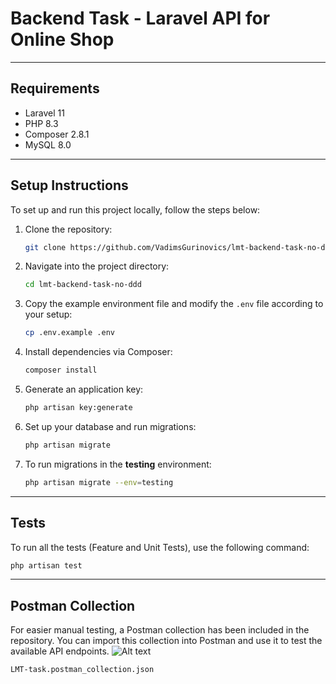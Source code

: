 # Backend Task - Laravel API for Online Shop

---

## Requirements
- Laravel 11
- PHP 8.3
- Composer 2.8.1
- MySQL 8.0

---

## Setup Instructions

To set up and run this project locally, follow the steps below:

1. Clone the repository:
    ```bash
    git clone https://github.com/VadimsGurinovics/lmt-backend-task-no-ddd.git
    ```

2. Navigate into the project directory:
    ```bash
    cd lmt-backend-task-no-ddd
    ```

3. Copy the example environment file and modify the `.env` file according to your setup:
    ```bash
    cp .env.example .env
    ```

4. Install dependencies via Composer:
    ```bash
    composer install
    ```

5. Generate an application key:
    ```bash
    php artisan key:generate
    ```

6. Set up your database and run migrations:
    ```bash
    php artisan migrate
    ```

7. To run migrations in the **testing** environment:
    ```bash
    php artisan migrate --env=testing
    ```

---

## Tests

To run all the tests (Feature and Unit Tests), use the following command:

```bash
php artisan test
```

---

## Postman Collection

For easier manual testing, a Postman collection has been included in the repository. You can import this collection into Postman and use it to test the available API endpoints.
![Alt text](https://i.ibb.co/BPQ4DRG/Postman-LMT-collection.png)
```bash
LMT-task.postman_collection.json
```
